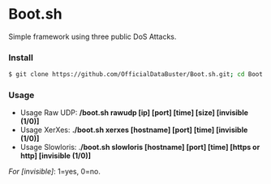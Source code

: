 # Boot.sh
Simple framework using three public DoS Attacks.

### Install
```sh
$ git clone https://github.com/OfficialDataBuster/Boot.sh.git; cd Boot.sh; chmod +x install; sudo ./install; rm install && clear; ./boot.sh
```

### Usage
* Usage Raw UDP: **/boot.sh rawudp [ip] [port] [time] [size] [invisible (1/0)]**
* Usage XerXes: **./boot.sh xerxes [hostname] [port] [time] [invisible (1/0)]**
* Usage Slowloris: .**/boot.sh slowloris [hostname] [port] [time] [https or http] [invisible (1/0)]**

*For [invisible]*: 1=yes, 0=no.
